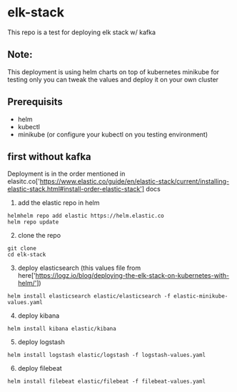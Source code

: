 # elk-stack

This repo is a test for deploying elk stack w/ kafka

## Note:

This deployment is using helm charts on top of kubernetes minikube for testing only you can tweak the values and deploy it on your own cluster

## Prerequisits

- helm
- kubectl
- minikube (or configure your kubectl on you testing environment)

## first without kafka

Deployment is in the order mentioned in elasitc.co['https://www.elastic.co/guide/en/elastic-stack/current/installing-elastic-stack.html#install-order-elastic-stack'] docs

1. add the elastic repo in helm

```
helmhelm repo add elastic https://helm.elastic.co
helm repo update
```

2. clone the repo

```
git clone
cd elk-stack
```

3. deploy elasticsearch (this values file from here['https://logz.io/blog/deploying-the-elk-stack-on-kubernetes-with-helm/'])

```
helm install elasticsearch elastic/elasticsearch -f elastic-minikube-values.yaml
```

4. deploy kibana

```
helm install kibana elastic/kibana
```

5. deploy logstash

```
helm install logstash elastic/logstash -f logstash-values.yaml
```

6. deploy filebeat

```
helm install filebeat elastic/filebeat -f filebeat-values.yaml
```
